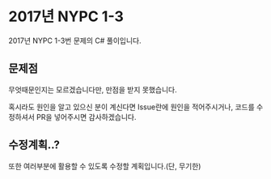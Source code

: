 # 2017년 NYPC 1-3
2017년 NYPC 1-3번 문제의 C# 풀이입니다.
## 문제점
무엇때문인지는 모르겠습니다만, 만점을 받지 못했습니다.

혹시라도 원인을 알고 있으신 분이 계신다면 Issue란에 원인을 적어주시거나, 코드를 수정하셔서 PR을 넣어주시면 감사하겠습니다.

## 수정계획..?
또한 여러부분에 활용할 수 있도록 수정할 계획입니다.(단, 무기한)
